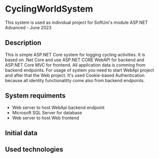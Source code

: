 # CyclingWorldSystem
This system is used as individual project for SoftUni's module ASP.NET Advanced - June 2023

## Description
This is simple ASP.NET Core system for logging cycling activities. It is based on .Net Core and use ASP.NET CORE WebAPI for backend and ASP.NET Core MVC for frontend. All application data is comming from backend endpoints. For usage of system you need to start WebApi project and after that the Web project. It's used Cookie-based Authentication because all identity functionalitty come also from backend endpoints.

## System requiments
- Web server to host WebApi backend endpoint
- Microsoft SQL Server for database
- Web server to host Web frontend
  
## Initial data

## Used technologies
